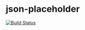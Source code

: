 # json-placeholder

[![Build Status](http://35.180.178.89:8080/buildStatus/icon?job=json-placeholder)](http://35.180.178.89:8080/job/json-placeholder/)

<!-- Automation Expert Live Coding Test

As an Automation Expert you will be responsible of a various tasks in the QA automation development life cycle, as: 
. SW development (tests and tools).
. Infrastructure management (CI\CD , Docker , k8s etc …).
. Testing.
. Test Automation.
In the live coding session, we will cover all of these responsibilities.
  
Prerequisite
You will need to have
. AWS account or any cloud service of your choice that have free tiers.
. Github account.
. Node && npm installed

Requirementx
. Automate a test to open brower to retrieve some text data and pull the same data from https://jsonplaceholder.typicode.com/comments and assert these data are identical.
. Push your code to your Github repository.
. Create a free virtual computing environment (aka instance).
. Deploy a Jenkins server in that instance.
. Develop a pipeline as code with Jenkins file and put it in the same project in step 2.
. Connect Github with Jenkins then everytime you push a change to your git repository, Jenkins will be notified and run your test.



curl -X GET -H "Content-Type: application/json" "https://jsonplaceholder.typicode.com/comments" -->